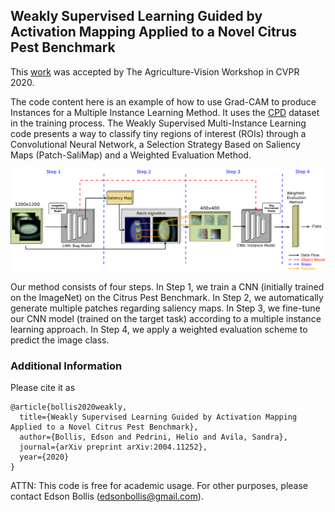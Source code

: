 ## Weakly Supervised Learning Guided by Activation Mapping Applied to a Novel Citrus Pest Benchmark

This [work](https://arxiv.org/pdf/2004.11252.pdf) was accepted by The Agriculture-Vision Workshop in CVPR 2020.

The code content here is an example of how to use Grad-CAM to produce Instances for a Multiple Instance Learning Method. It uses the [CPD](https://github.com/edsonbollis/Citrus-Pest-Benchmark) dataset in the training process. The Weakly Supervised
Multi-Instance Learning code presents a way to classify tiny regions of interest (ROIs) through a Convolutional Neural Network, a Selection Strategy Based on
Saliency Maps (Patch-SaliMap) and a Weighted Evaluation
Method.

![Mite Images](https://github.com/edsonbollis/Weakly-Supervised-Learning-Citrus-Pest-Benchmark/blob/master/pipeline_transfer_learning.png)

Our method consists of four steps. In Step 1, we train a CNN (initially trained on the ImageNet) on the Citrus
Pest Benchmark. In Step 2, we automatically generate multiple patches regarding saliency maps. In Step 3, we fine-tune our
CNN model (trained on the target task) according to a multiple instance learning approach. In Step 4, we apply a weighted
evaluation scheme to predict the image class.



### Additional Information
Please cite it as
```
@article{bollis2020weakly,
  title={Weakly Supervised Learning Guided by Activation Mapping Applied to a Novel Citrus Pest Benchmark},
  author={Bollis, Edson and Pedrini, Helio and Avila, Sandra},
  journal={arXiv preprint arXiv:2004.11252},
  year={2020}
}
```

ATTN: This code is free for academic usage. For other purposes, please contact Edson Bollis (edsonbollis@gmail.com).
